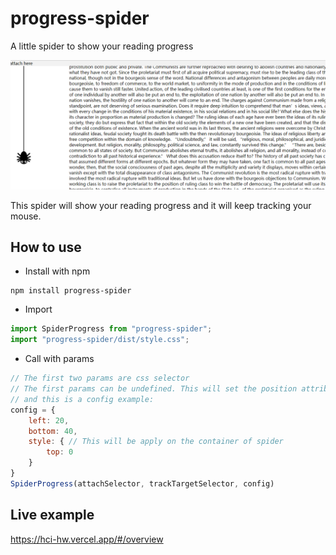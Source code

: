 # progress-spider
A little spider to show your reading progress

<img src="./result.png">

This spider will show your reading progress and it will keep tracking your mouse.

## How to use

+ Install with npm

```
npm install progress-spider
```
+ Import
```js
import SpiderProgress from "progress-spider";
import "progress-spider/dist/style.css";
```

+ Call with params
```js
// The first two params are css selector
// The first params can be undefined. This will set the position attribute of the spider container into "fixed"
// and this is a config example:
config = {
    left: 20,
    bottom: 40,
    style: { // This will be apply on the container of spider
        top: 0
    }
}
SpiderProgress(attachSelector, trackTargetSelector, config)
```

## Live example

https://hci-hw.vercel.app/#/overview

